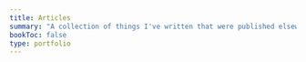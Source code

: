 ```yaml
---
title: Articles
summary: "A collection of things I've written that were published elsewhere."
bookToc: false
type: portfolio
---
```



